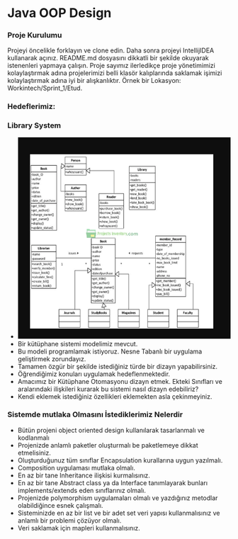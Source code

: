 #  Java OOP Design

### Proje Kurulumu

Projeyi öncelikle forklayın ve clone edin.
Daha sonra projeyi IntellijIDEA kullanarak açınız. README.md dosyasını dikkatli bir şekilde okuyarak istenenleri yapmaya çalışın.
Proje sayımız ilerledikçe proje yönetimimizi kolaylaştırmak adına projelerimizi belli klasör kalıplarında saklamak işimizi kolaylaştırmak adına iyi bir alışkanlıktır.
Örnek bir Lokasyon: Workintech/Sprint_1/Etud.

### Hedeflerimiz:

### Library System

 * ![](challenge1.png)
 * Bir kütüphane sistemi modelimiz mevcut.
 * Bu modeli programlamak istiyoruz. Nesne Tabanlı bir uygulama geliştirmek zorundayız.
 * Tamamen özgür bir şekilde istediğiniz türde bir dizayn yapabilirsiniz.
 * Öğrendiğimiz konuları uygulamak hedeflenmektedir.
 * Amacımız bir Kütüphane Otomasyonu dizayn etmek. Ekteki Sınıfları ve aralarındaki ilişkileri kurarak bu sistemi nasıl dizayn edebiliriz?
 * Kendi eklemek istediğiniz özellikleri eklemekten asla çekinmeyiniz.

### Sistemde mutlaka Olmasını İstediklerimiz Nelerdir

* Bütün projeni object oriented design kullanılarak tasarlanmalı ve kodlanmalı
* Projenizde anlamlı paketler oluşturmalı be paketlemeye dikkat etmelisiniz.
* Oluşturduğunuz tüm sınıflar Encapsulation kurallarına uygun yazılmalı.
* Composition uygulaması mutlaka olmalı.
* En az bir tane Inheritance ilişkisi kurmalısınız.
* En az bir tane Abstract class ya da Interface tanımlayarak bunları implements/extends eden sınıflarınız olmalı.
* Projenizde polymorphism uygulamaları olmalı ve yazdığınız metodlar olabildiğince esnek çalışmalı.
* Sisteminizde en az bir list ve bir adet set veri yapısı kullanmalısınız ve anlamlı bir problemi çözüyor olmalı.
* Veri saklamak için mapleri kullanmalısınız.

